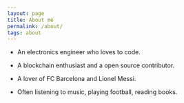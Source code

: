 ```yaml
---
layout: page
title: About me
permalink: /about/
tags: about
---
```


* An electronics engineer who loves to code.

* A blockchain enthusiast and a open source contributor.

* A lover of FC Barcelona and Lionel Messi. 

* Often listening to music, playing football, reading books.

<!-- This blog is using Jekyll theme, created by [John Otander](http://johnotander.com)
([@4lpine](https://twitter.com/4lpine)).  
Theme is using ([MIT](http://opensource.org/licenses/MIT)) license and it is available at [Github repository](https://github.com/johnotander/pixyll). -->

<!-- All contents posted at this site is available under [MIT license](/LICENSE) -->

